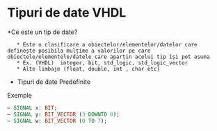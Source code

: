 # Tipuri de date VHDL

  *Ce este un tip de date?

       * Este o clasificare a obiectelor/elementelor/datelor care definește posibila mulțime a valorilor pe care obiectele/elementele/datele care aparțin acelui tip își pot asuma
       * Ex. (VHDL)  integer, bit, std_logic, std_logic_vector
       * Alte limbaje (float, double, int , char etc)
 
  * Tipuri de date Predefinite


Exemple
```VHDL
– SIGNAL x: BIT;
– SIGNAL y: BIT_VECTOR (3 DOWNTO 0);
– SIGNAL w: BIT_VECTOR (0 TO 7);
```
